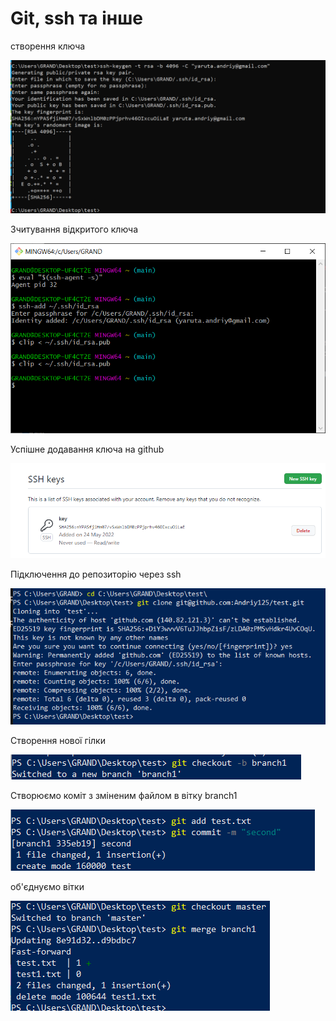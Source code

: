 # Git, ssh та інше

створення ключа

![1.png](1.png)

Зчитування відкритого ключа

![2.png](2.png)

Успішне додавання ключа на github

![3.png](3.png)

Підключення до репозиторію через ssh

![4.png](4.png)

Створення нової гілки

![5.png](5.png)

Створюємо коміт з зміненим файлом в вітку branch1

![6.png](6.png)

об'єднуємо вітки

![7.png](7.png)